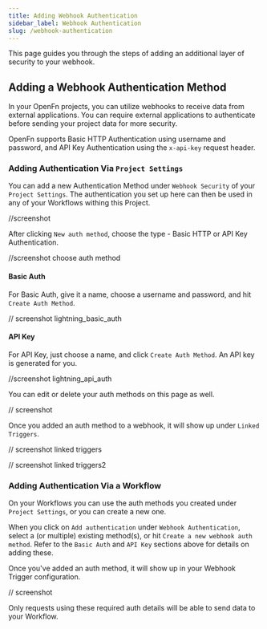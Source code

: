 ```yaml
---
title: Adding Webhook Authentication
sidebar_label: Webhook Authentication
slug: /webhook-authentication
---
```


This page guides you through the steps of adding an additional layer of security
to your webhook.

## Adding a Webhook Authentication Method

In your OpenFn projects, you can utilize webhooks to receive data from external
applications. You can require external applications to authenticate before
sending your project data for more security.

OpenFn supports Basic HTTP Authentication using username and password, and API
Key Authentication using the `x-api-key` request header.

### Adding Authentication Via `Project Settings`

You can add a new Authentication Method under `Webhook Security` of your
`Project Settings`. The authentication you set up here can then be used in any
of your Workflows withing this Project.

//screenshot

After clicking `New auth method`, choose the type - Basic HTTP or API Key
Authentication.

//screenshot choose auth method

#### Basic Auth

For Basic Auth, give it a name, choose a username and password, and hit
`Create Auth Method`.

// screenshot lightning_basic_auth

#### API Key

For API Key, just choose a name, and click `Create Auth Method`. An API key is
generated for you.

//screenshot lightning_api_auth

You can edit or delete your auth methods on this page as well.

// screenshot

Once you added an auth method to a webhook, it will show up under
`Linked Triggers`.

// screenshot linked triggers

// screenshot linked triggers2

### Adding Authentication Via a Workflow

On your Workflows you can use the auth methods you created under
`Project Settings`, or you can create a new one.

When you click on `Add authentication` under `Webhook Authentication`, select a
(or multiple) existing method(s), or hit `Create a new webhook auth method`.
Refer to the `Basic Auth` and `API Key` sections above for details on adding
these.

Once you've added an auth method, it will show up in your Webhook Trigger
configuration.

// screenshot

Only requests using these required auth details will be able to send data to
your Workflow.
